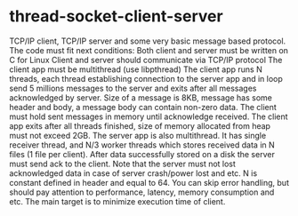 # thread-socket-client-server
TCP/IP client, TCP/IP server and some very basic message based protocol. 
The code must fit next conditions:
Both client and server must be written on C for Linux
Client and server should communicate via TCP/IP protocol
The client app must be multithread (use libpthread)
The client app runs N threads, each thread establishing connection to the server 
app and in loop send 5 millions messages to the server and exits after all 
messages acknowledged by server. Size of a message is 8KB, message has some 
header and body, a message body can contain non-zero data. The client must hold 
sent messages in memory until acknowledge received.
The client app exits after all threads finished,  size of memory allocated from 
heap must not exceed 2GB.
The server app is also multithread.  It has single receiver thread, and N/3 
worker threads which stores received data in N files (1 file per client). 
After data successfully stored on a disk the server must send ack to the 
client. Note that the server must not lost acknowledged data in case of server 
crash/power lost and etc.
N is constant defined in header and equal to 64.
You can skip error handling, but should pay attention to performance, latency, 
memory consumption and etc. The main target is to minimize execution time of 
client.

